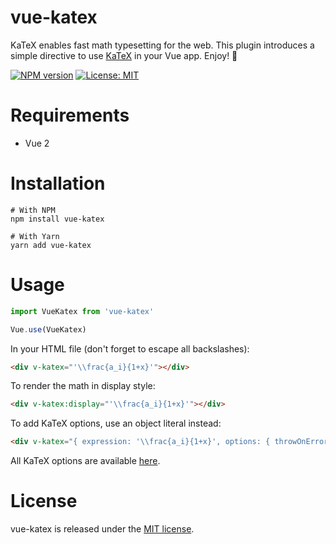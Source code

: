 # vue-katex

KaTeX enables fast math typesetting for the web. This plugin introduces a simple directive to use [KaTeX](https://khan.github.io/KaTeX/) in your Vue app. Enjoy! 🙂

[![NPM version](https://img.shields.io/npm/v/vue-katex.svg?style=flat)](https://www.npmjs.com/package/vue-katex) [![License: MIT](https://img.shields.io/badge/License-MIT-yellow.svg)](https://opensource.org/licenses/MIT)

# Requirements

- Vue 2

# Installation

```
# With NPM
npm install vue-katex

# With Yarn
yarn add vue-katex
```

# Usage

```js
import VueKatex from 'vue-katex'

Vue.use(VueKatex)
```

In your HTML file (don't forget to escape all backslashes):

```html
<div v-katex="'\\frac{a_i}{1+x}'"></div>
```



To render the math in display style:

```html
<div v-katex:display="'\\frac{a_i}{1+x}'"></div>
```

To add KaTeX options, use an object literal instead:

```html
<div v-katex="{ expression: '\\frac{a_i}{1+x}', options: { throwOnError: false }}"></div>
```

All KaTeX options are available [here](https://github.com/Khan/KaTeX#rendering-options).

# License

vue-katex is released under the [MIT license](http://opensource.org/licenses/MIT).